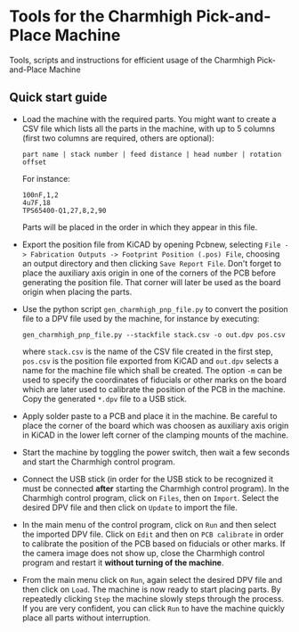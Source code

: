 # Tools for the Charmhigh Pick-and-Place Machine
Tools, scripts and instructions for efficient usage
of the Charmhigh Pick-and-Place Machine

## Quick start guide

* Load the machine with the required parts.
  You might want to create a CSV file which lists all the parts in the machine,
  with up to 5 columns (first two columns are required, others are optional):
  ```
  part name | stack number | feed distance | head number | rotation offset
  ```
  For instance:
  ```
  100nF,1,2
  4u7F,18
  TPS65400-Q1,27,8,2,90
  ```
  Parts will be placed in the order in which they appear in this file.

* Export the position file from KiCAD by opening Pcbnew, selecting
  `File -> Fabrication Outputs -> Footprint Position (.pos) File`,
  choosing an output directory and then clicking `Save Report File`.
  Don't forget to place the auxiliary axis origin
  in one of the corners of the PCB before generating the position file.
  That corner will later be used as the board origin when placing the parts.

* Use the python script `gen_charmhigh_pnp_file.py` to convert the position
  file to a DPV file used by the machine, for instance by executing:
  ```
  gen_charmhigh_pnp_file.py --stackfile stack.csv -o out.dpv pos.csv
  ```
  where `stack.csv` is the name of the CSV file created in the first step,
  `pos.csv` is the position file exported from KiCAD
  and `out.dpv` selects a name for the machine file which shall be created.
  The option `-m` can be used to specify the coordinates of fiducials
  or other marks on the board
  which are later used to calibrate the position of the PCB in the machine.
  Copy the generated `*.dpv` file to a USB stick.

* Apply solder paste to a PCB and place it in the machine.
  Be careful to place the corner of the board
  which was choosen as auxiliary axis origin in KiCAD
  in the lower left corner of the clamping mounts of the machine.

* Start the machine by toggling the power switch,
  then wait a few seconds and start the Charmhigh control program.

* Connect the USB stick (in order for the USB stick to be recognized
  it must be connected **after** starting the Charmhigh control program).
  In the Charmhigh control program, click on `Files`, then on `Import`.
  Select the desired DPV file and then click on `Update` to import the file.

* In the main menu of the control program,
  click on `Run` and then select the imported DPV file.
  Click on `Edit` and then on `PCB calibrate` in order to calibrate the
  position of the PCB based on fiducials or other marks.
  If the camera image does not show up, close the Charmhigh control program
  and restart it **without turning of the machine**.

* From the main menu click on `Run`, again select the desired DPV file
  and then click on `Load`.
  The machine is now ready to start placing parts.
  By repeatedly clicking `Step` the machine slowly steps through the process.
  If you are very confident, you can click `Run`
  to have the machine quickly place all parts without interruption.
